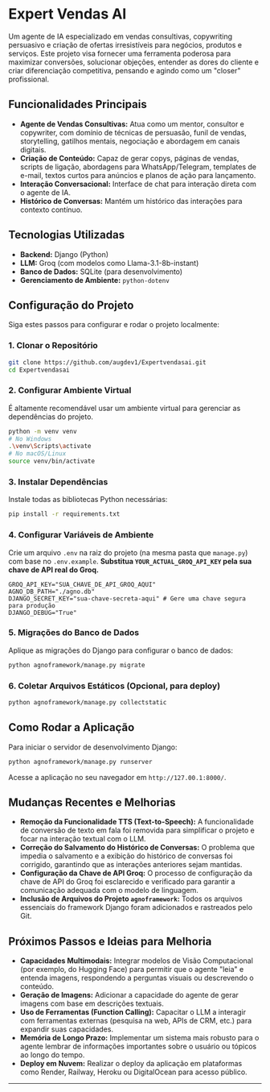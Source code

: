 # Expert Vendas AI

Um agente de IA especializado em vendas consultivas, copywriting persuasivo e criação de ofertas irresistíveis para negócios, produtos e serviços. Este projeto visa fornecer uma ferramenta poderosa para maximizar conversões, solucionar objeções, entender as dores do cliente e criar diferenciação competitiva, pensando e agindo como um "closer" profissional.

## Funcionalidades Principais

*   **Agente de Vendas Consultivas:** Atua como um mentor, consultor e copywriter, com domínio de técnicas de persuasão, funil de vendas, storytelling, gatilhos mentais, negociação e abordagem em canais digitais.
*   **Criação de Conteúdo:** Capaz de gerar copys, páginas de vendas, scripts de ligação, abordagens para WhatsApp/Telegram, templates de e-mail, textos curtos para anúncios e planos de ação para lançamento.
*   **Interação Conversacional:** Interface de chat para interação direta com o agente de IA.
*   **Histórico de Conversas:** Mantém um histórico das interações para contexto contínuo.

## Tecnologias Utilizadas

*   **Backend:** Django (Python)
*   **LLM:** Groq (com modelos como Llama-3.1-8b-instant)
*   **Banco de Dados:** SQLite (para desenvolvimento)
*   **Gerenciamento de Ambiente:** `python-dotenv`

## Configuração do Projeto

Siga estes passos para configurar e rodar o projeto localmente:

### 1. Clonar o Repositório

```bash
git clone https://github.com/augdev1/Expertvendasai.git
cd Expertvendasai
```

### 2. Configurar Ambiente Virtual

É altamente recomendável usar um ambiente virtual para gerenciar as dependências do projeto.

```bash
python -m venv venv
# No Windows
.\venv\Scripts\activate
# No macOS/Linux
source venv/bin/activate
```

### 3. Instalar Dependências

Instale todas as bibliotecas Python necessárias:

```bash
pip install -r requirements.txt
```

### 4. Configurar Variáveis de Ambiente

Crie um arquivo `.env` na raiz do projeto (na mesma pasta que `manage.py`) com base no `.env.example`. **Substitua `YOUR_ACTUAL_GROQ_API_KEY` pela sua chave de API real do Groq.**

```dotenv
GROQ_API_KEY="SUA_CHAVE_DE_API_GROQ_AQUI"
AGNO_DB_PATH="./agno.db"
DJANGO_SECRET_KEY="sua-chave-secreta-aqui" # Gere uma chave segura para produção
DJANGO_DEBUG="True"
```

### 5. Migrações do Banco de Dados

Aplique as migrações do Django para configurar o banco de dados:

```bash
python agnoframework/manage.py migrate
```

### 6. Coletar Arquivos Estáticos (Opcional, para deploy)

```bash
python agnoframework/manage.py collectstatic
```

## Como Rodar a Aplicação

Para iniciar o servidor de desenvolvimento Django:

```bash
python agnoframework/manage.py runserver
```

Acesse a aplicação no seu navegador em `http://127.00.1:8000/`.

## Mudanças Recentes e Melhorias

*   **Remoção da Funcionalidade TTS (Text-to-Speech):** A funcionalidade de conversão de texto em fala foi removida para simplificar o projeto e focar na interação textual com o LLM.
*   **Correção do Salvamento do Histórico de Conversas:** O problema que impedia o salvamento e a exibição do histórico de conversas foi corrigido, garantindo que as interações anteriores sejam mantidas.
*   **Configuração da Chave de API Groq:** O processo de configuração da chave de API do Groq foi esclarecido e verificado para garantir a comunicação adequada com o modelo de linguagem.
*   **Inclusão de Arquivos do Projeto `agnoframework`:** Todos os arquivos essenciais do framework Django foram adicionados e rastreados pelo Git.

## Próximos Passos e Ideias para Melhoria

*   **Capacidades Multimodais:** Integrar modelos de Visão Computacional (por exemplo, do Hugging Face) para permitir que o agente "leia" e entenda imagens, respondendo a perguntas visuais ou descrevendo o conteúdo.
*   **Geração de Imagens:** Adicionar a capacidade do agente de gerar imagens com base em descrições textuais.
*   **Uso de Ferramentas (Function Calling):** Capacitar o LLM a interagir com ferramentas externas (pesquisa na web, APIs de CRM, etc.) para expandir suas capacidades.
*   **Memória de Longo Prazo:** Implementar um sistema mais robusto para o agente lembrar de informações importantes sobre o usuário ou tópicos ao longo do tempo.
*   **Deploy em Nuvem:** Realizar o deploy da aplicação em plataformas como Render, Railway, Heroku ou DigitalOcean para acesso público.

---
